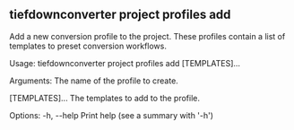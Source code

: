 ## tiefdownconverter project profiles add

Add a new conversion profile to the project. These profiles contain a list of templates to preset conversion workflows.

Usage: tiefdownconverter project profiles add <NAME> [TEMPLATES]...

Arguments:
  <NAME>
          The name of the profile to create.

  [TEMPLATES]...
          The templates to add to the profile.

Options:
  -h, --help
          Print help (see a summary with '-h')

